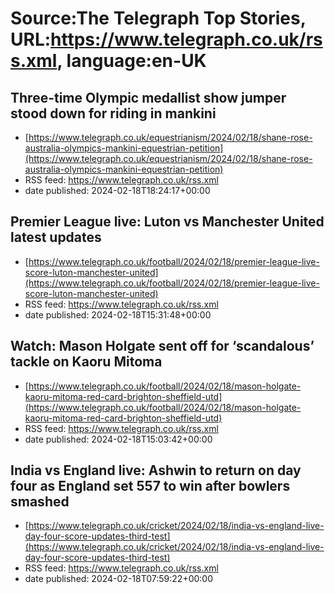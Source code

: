 # Source:The Telegraph Top Stories, URL:https://www.telegraph.co.uk/rss.xml, language:en-UK

## Three-time Olympic medallist show jumper stood down for riding in mankini
 - [https://www.telegraph.co.uk/equestrianism/2024/02/18/shane-rose-australia-olympics-mankini-equestrian-petition](https://www.telegraph.co.uk/equestrianism/2024/02/18/shane-rose-australia-olympics-mankini-equestrian-petition)
 - RSS feed: https://www.telegraph.co.uk/rss.xml
 - date published: 2024-02-18T18:24:17+00:00



## Premier League live: Luton vs Manchester United latest updates
 - [https://www.telegraph.co.uk/football/2024/02/18/premier-league-live-score-luton-manchester-united](https://www.telegraph.co.uk/football/2024/02/18/premier-league-live-score-luton-manchester-united)
 - RSS feed: https://www.telegraph.co.uk/rss.xml
 - date published: 2024-02-18T15:31:48+00:00



## Watch: Mason Holgate sent off for ‘scandalous’ tackle on Kaoru Mitoma
 - [https://www.telegraph.co.uk/football/2024/02/18/mason-holgate-kaoru-mitoma-red-card-brighton-sheffield-utd](https://www.telegraph.co.uk/football/2024/02/18/mason-holgate-kaoru-mitoma-red-card-brighton-sheffield-utd)
 - RSS feed: https://www.telegraph.co.uk/rss.xml
 - date published: 2024-02-18T15:03:42+00:00



## India vs England live: Ashwin to return on day four as England set 557 to win after bowlers smashed
 - [https://www.telegraph.co.uk/cricket/2024/02/18/india-vs-england-live-day-four-score-updates-third-test](https://www.telegraph.co.uk/cricket/2024/02/18/india-vs-england-live-day-four-score-updates-third-test)
 - RSS feed: https://www.telegraph.co.uk/rss.xml
 - date published: 2024-02-18T07:59:22+00:00



